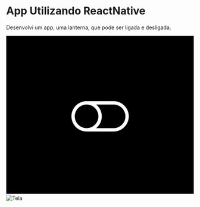 # App Utilizando ReactNative 

Desenvolvi um app, uma lanterna, que pode ser ligada e desligada.

![Tela](./assets/app-off.jpeg)
![Tela](./assets/app-on.jpeg.jpeg)
